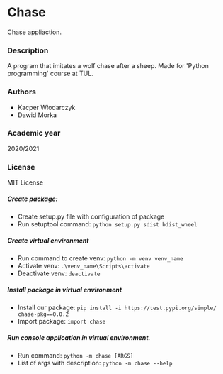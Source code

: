 # Chase

Chase appliaction.

### Description

A program that imitates a wolf chase after a sheep.
Made for 'Python programming' course at TUL.

### Authors
- Kacper Włodarczyk
- Dawid Morka

### Academic year

2020/2021

### License

MIT License

##### Create package:

- Create setup.py file with configuration of package
- Run setuptool command: 
```python setup.py sdist bdist_wheel```

##### Create virtual environment

- Run command to create venv: 
```python -m venv venv_name```
- Activate venv: 
```.\venv_name\Scripts\activate```
- Deactivate venv:
```deactivate```

##### Install package in virtual environment

- Install our package: 
```pip install -i https://test.pypi.org/simple/ chase-pkg==0.0.2```
- Import package: 
```import chase```

##### Run console application in virtual environment.

- Run command: 
```python -m chase [ARGS] ```
- List of args with description: 
```python -m chase --help ```
